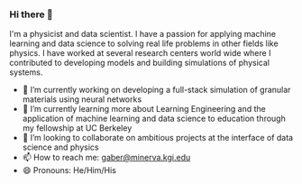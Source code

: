 ### Hi there 👋


I'm a physicist and data scientist. I have a passion for applying machine learning and data science to solving real life problems in other fields like physics. I have worked at several research centers world wide where I contributed to developing models and building simulations of physical systems.  

- 🔭 I’m currently working on developing a full-stack simulation of granular materials using neural networks
- 🌱 I’m currently learning more about Learning Engineering and the application of machine learning and data science to education through my fellowship at UC Berkeley
- 👯 I’m looking to collaborate on ambitious projects at the interface of data science and physics 
- 📫 How to reach me: gaber@minerva.kgi.edu
- 😄 Pronouns: He/Him/His

